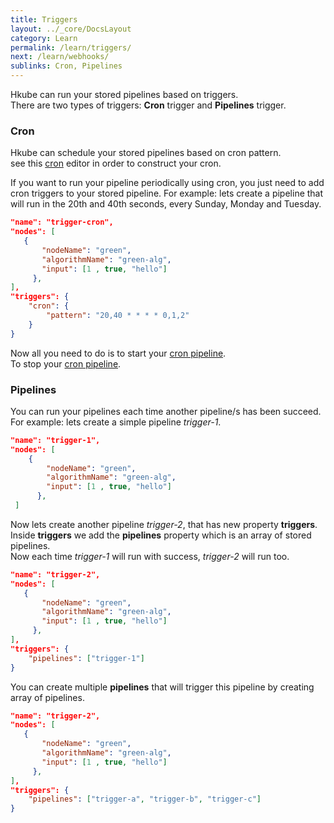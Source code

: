 ```yaml
---
title: Triggers
layout: ../_core/DocsLayout
category: Learn
permalink: /learn/triggers/
next: /learn/webhooks/
sublinks: Cron, Pipelines
---
```


Hkube can run your stored pipelines based on triggers.  
There are two types of triggers: **Cron** trigger and **Pipelines** trigger.

### Cron

Hkube can schedule your stored pipelines based on cron pattern.  
see this [cron](https://crontab.guru/) editor in order to construct your cron.  

If you want to run your pipeline periodically using cron, you just need to add cron triggers to your stored pipeline.  For example: lets create a pipeline that will run in the 20th and 40th seconds, every Sunday, Monday and Tuesday.

 ```json
"name": "trigger-cron",
"nodes": [
    {
        "nodeName": "green",
        "algorithmName": "green-alg",
        "input": [1 , true, "hello"]
      },
 ],
 "triggers": {
     "cron": {
         "pattern": "20,40 * * * * 0,1,2"
     }
}
```

Now all you need to do is to start your [cron pipeline](/spec/#tag/Cron/paths/~1cron~1start/post).  
To stop your [cron pipeline](/spec/#tag/Cron/paths/~1cron~1stop/post).

### Pipelines

 You can run your pipelines each time another pipeline/s has been succeed.  
 For example: lets create a simple pipeline *trigger-1*.

```json
"name": "trigger-1",
"nodes": [
    {
        "nodeName": "green",
        "algorithmName": "green-alg",
        "input": [1 , true, "hello"]
      },
 ]
```

Now lets create another pipeline *trigger-2*, that has new property **triggers**.  
Inside **triggers** we add the **pipelines** property which is an array of stored pipelines.  
Now each time *trigger-1* will run with success, *trigger-2* will run too.


 ```json
"name": "trigger-2",
"nodes": [
    {
        "nodeName": "green",
        "algorithmName": "green-alg",
        "input": [1 , true, "hello"]
      },
 ],
 "triggers": {
     "pipelines": ["trigger-1"] 
}
```

You can create multiple **pipelines** that will trigger this pipeline by creating array of pipelines.

 ```json
"name": "trigger-2",
"nodes": [
    {
        "nodeName": "green",
        "algorithmName": "green-alg",
        "input": [1 , true, "hello"]
      },
 ],
 "triggers": {
     "pipelines": ["trigger-a", "trigger-b", "trigger-c"] 
}
```